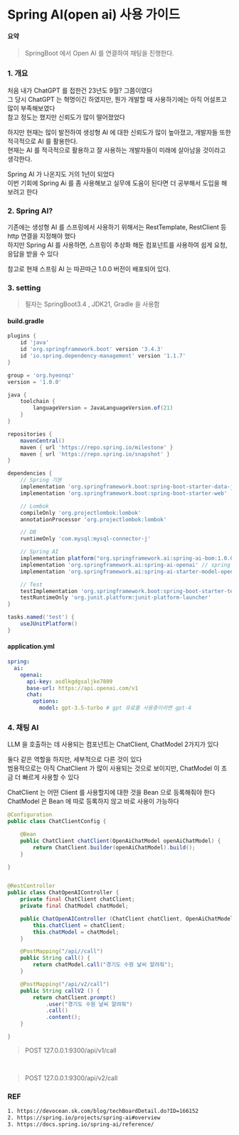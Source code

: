 # Spring AI(open ai) 사용 가이드

#### 요약
> SpringBoot 에서 Open AI 를 연결하여 채팅을 진행한다.


### 1. 개요
처음 내가 ChatGPT 를 접한건 23년도 9월? 그쯤이였다 <br>
그 당시 ChatGPT 는 혁명이긴 하였지만, 뭔가 개발할 때 사용하기에는 아직 어설프고 많이 부족해보였다 <br>
참고 정도는 했지만 신뢰도가 많이 떨어졌었다 <br>

하지만 현재는 많이 발전하여 생성형 AI 에 대한 신뢰도가 많이 높아졌고, 개발자들 또한 적극적으로 AI 를 활용한다. <br>
현재는 AI 를 적극적으로 활용하고 잘 사용하는 개발자들이 미래에 살아남을 것이라고 생각한다. <br>

Spring AI 가 나온지도 거의 1년이 되었다 <br>
이번 기회에 Spring Ai 를 좀 사용해보고 실무에 도움이 된다면 더 공부해서 도입을 해보려고 한다 <br>

### 2. Spring AI?
기존에는 생성형 AI 를 스프링에서 사용하기 위해서는 RestTemplate, RestClient 등 http 연결을 지정해야 했다 <br>
하지만 Spring AI 를 사용하면, 스프링이 추상화 해둔 컴포넌트를 사용하여 쉽게 요청,응답을 받을 수 있다 <br>

참고로 현재 스프링 AI 는 따끈따근 1.0.0 버전이 배포되어 있다. <br>

### 3. setting
> 필자는 SpringBoot3.4 , JDK21, Gradle 을 사용함

#### build.gradle
```gradle
plugins {
	id 'java'
	id 'org.springframework.boot' version '3.4.3'
	id 'io.spring.dependency-management' version '1.1.7'
}

group = 'org.hyeonqz'
version = '1.0.0'

java {
	toolchain {
		languageVersion = JavaLanguageVersion.of(21)
	}
}

repositories {
	mavenCentral()
	maven { url 'https://repo.spring.io/milestone' }
	maven { url 'https://repo.spring.io/snapshot' }
}

dependencies {
	// Spring 기본
	implementation 'org.springframework.boot:spring-boot-starter-data-jpa'
	implementation 'org.springframework.boot:spring-boot-starter-web'

	// Lombok
	compileOnly 'org.projectlombok:lombok'
	annotationProcessor 'org.projectlombok:lombok'

	// DB
	runtimeOnly 'com.mysql:mysql-connector-j'

	// Spring AI 
	implementation platform("org.springframework.ai:spring-ai-bom:1.0.0-SNAPSHOT")
	implementation 'org.springframework.ai:spring-ai-openai' // spring ai 추상화 컴포넌트 사용
	implementation 'org.springframework.ai:spring-ai-starter-model-openai' // 실제 open ai 연동

	// Test
	testImplementation 'org.springframework.boot:spring-boot-starter-test'
	testRuntimeOnly 'org.junit.platform:junit-platform-launcher'
}

tasks.named('test') {
	useJUnitPlatform()
}

```

#### application.yml
```yaml
spring:
  ai:
    openai:
      api-key: asdlkgdgsaljke7809
      base-url: https://api.openai.com/v1
      chat:
        options:
          model: gpt-3.5-turbo # gpt 유료를 사용중이라면 gpt-4
```


### 4. 채팅 AI
LLM 을 호출하는 데 사용되는 컴포넌트는 ChatClient, ChatModel 2가지가 있다 <br> 

둘다 같은 역할을 하지만, 세부적으로 다른 것이 있다 <br>
범용적으로는 아직 ChatClient 가 많이 사용되는 것으로 보이지만, ChatModel 이 조금 더 빠르게 사용할 수 있다 <br>

ChatClient 는 어떤 Client 를 사용할지에 대한 것을 Bean 으로 등록해줘야 한다 <br>
ChatModel 은 Bean 에 따로 등록하지 않고 바로 사용이 가능하다 <br>

```java
@Configuration
public class ChatClientConfig {

	@Bean
	public ChatClient chatClient(OpenAiChatModel openAiChatModel) {
		return ChatClient.builder(openAiChatModel).build();
	}

}


@RestController
public class ChatOpenAIController {
	private final ChatClient chatClient;
	private final ChatModel chatModel;

	public ChatOpenAIController (ChatClient chatClient, OpenAiChatModel chatModel) {
		this.chatClient = chatClient;
		this.chatModel = chatModel;
	}

	@PostMapping("/api//call")
	public String call() {
		return chatModel.call("경기도 수원 날씨 알려줘");
	}

	@PostMapping("/api/v2/call")
	public String callV2 () {
		return chatClient.prompt()
			.user("경기도 수원 날씨 알려줘")
			.call()
			.content();
	}

}
```

> POST 127.0.0.1:9300/api/v1/call



<br>

> POST 127.0.0.1:9300/api/v2/call











### REF
```txt
1. https://devocean.sk.com/blog/techBoardDetail.do?ID=166152
2. https://spring.io/projects/spring-ai#overview
3. https://docs.spring.io/spring-ai/reference/
```